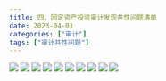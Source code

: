 ```yaml
---
title: 四、固定资产投资审计发现共性问题清单
date: 2023-04-01
categories: ["审计"]
tags: ["审计共性问题"]
---
```

![](https://jsd.cdn.zzko.cn/gh/richffan/img@main/audit/审计发现共性问题清单/四-固定资产投资审计发现共性问题清单/固定资产投资审计发现共性问题清单_页面_039.webp)
![](https://jsd.cdn.zzko.cn/gh/richffan/img@main/audit/审计发现共性问题清单/四-固定资产投资审计发现共性问题清单/固定资产投资审计发现共性问题清单_页面_040.webp)
![](https://jsd.cdn.zzko.cn/gh/richffan/img@main/audit/审计发现共性问题清单/四-固定资产投资审计发现共性问题清单/固定资产投资审计发现共性问题清单_页面_041.webp)
![](https://jsd.cdn.zzko.cn/gh/richffan/img@main/audit/审计发现共性问题清单/四-固定资产投资审计发现共性问题清单/固定资产投资审计发现共性问题清单_页面_042.webp)
![](https://jsd.cdn.zzko.cn/gh/richffan/img@main/audit/审计发现共性问题清单/四-固定资产投资审计发现共性问题清单/固定资产投资审计发现共性问题清单_页面_043.webp)
![](https://jsd.cdn.zzko.cn/gh/richffan/img@main/audit/审计发现共性问题清单/四-固定资产投资审计发现共性问题清单/固定资产投资审计发现共性问题清单_页面_044.webp)
![](https://jsd.cdn.zzko.cn/gh/richffan/img@main/audit/审计发现共性问题清单/四-固定资产投资审计发现共性问题清单/固定资产投资审计发现共性问题清单_页面_045.webp)
![](https://jsd.cdn.zzko.cn/gh/richffan/img@main/audit/审计发现共性问题清单/四-固定资产投资审计发现共性问题清单/固定资产投资审计发现共性问题清单_页面_046.webp)
![](https://jsd.cdn.zzko.cn/gh/richffan/img@main/audit/审计发现共性问题清单/四-固定资产投资审计发现共性问题清单/固定资产投资审计发现共性问题清单_页面_047.webp)
![](https://jsd.cdn.zzko.cn/gh/richffan/img@main/audit/审计发现共性问题清单/四-固定资产投资审计发现共性问题清单/固定资产投资审计发现共性问题清单_页面_048.webp)

